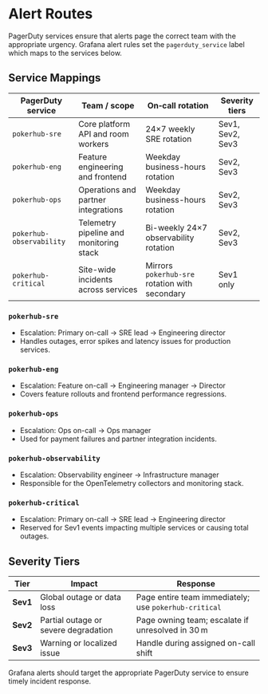 # Alert Routes

PagerDuty services ensure that alerts page the correct team with the appropriate urgency.
Grafana alert rules set the `pagerduty_service` label which maps to the services below.

## Service Mappings

| PagerDuty service | Team / scope | On‑call rotation | Severity tiers |
| --- | --- | --- | --- |
| `pokerhub-sre` | Core platform API and room workers | 24×7 weekly SRE rotation | Sev1, Sev2, Sev3 |
| `pokerhub-eng` | Feature engineering and frontend | Weekday business-hours rotation | Sev2, Sev3 |
| `pokerhub-ops` | Operations and partner integrations | Weekday business-hours rotation | Sev2, Sev3 |
| `pokerhub-observability` | Telemetry pipeline and monitoring stack | Bi-weekly 24×7 observability rotation | Sev2, Sev3 |
| `pokerhub-critical` | Site-wide incidents across services | Mirrors `pokerhub-sre` rotation with secondary | Sev1 only |

### `pokerhub-sre`
- Escalation: Primary on-call → SRE lead → Engineering director
- Handles outages, error spikes and latency issues for production services.

### `pokerhub-eng`
- Escalation: Feature on-call → Engineering manager → Director
- Covers feature rollouts and frontend performance regressions.

### `pokerhub-ops`
- Escalation: Ops on-call → Ops manager
- Used for payment failures and partner integration incidents.

### `pokerhub-observability`
- Escalation: Observability engineer → Infrastructure manager
- Responsible for the OpenTelemetry collectors and monitoring stack.

### `pokerhub-critical`
- Escalation: Primary on-call → SRE lead → Engineering director
- Reserved for Sev1 events impacting multiple services or causing total outages.

## Severity Tiers

| Tier | Impact | Response |
| --- | --- | --- |
| **Sev1** | Global outage or data loss | Page entire team immediately; use `pokerhub-critical` |
| **Sev2** | Partial outage or severe degradation | Page owning team; escalate if unresolved in 30 m |
| **Sev3** | Warning or localized issue | Handle during assigned on-call shift |

Grafana alerts should target the appropriate PagerDuty service to ensure timely incident response.
